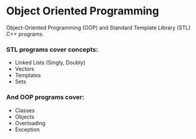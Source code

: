 # Object Oriented Programming

Object-Oriented Programming (OOP) and Standard Template Library (STL) C++ programs.

### STL programs cover concepts:
 - Linked Lists (Singly, Doubly)
 - Vectors
 - Templates
 - Sets

### And OOP programs cover:
- Classes
- Objects
- Overloading
- Exception
